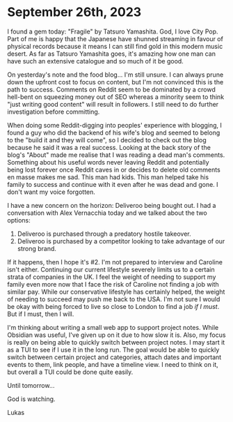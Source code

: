 # September 26th, 2023

I found a gem today: "Fragile" by Tatsuro Yamashita. God, I love City Pop. Part of me is happy that the Japanese have shunned streaming in favour of physical records because it means I can still find gold in this modern music desert. As far as Tatsuro Yamashita goes, it's amazing how one man can have such an extensive catalogue and so much of it be good.

On yesterday's note and the food blog... I'm still unsure. I can always prune down the upfront cost to focus on content, but I'm not convinced this is the path to success. Comments on Reddit seem to be dominated by a crowd hell-bent on squeezing money out of SEO whereas a minority seem to think "just writing good content" will result in followers. I still need to do further investigation before committing. 

When doing some Reddit-digging into peoples' experience with blogging, I found a guy who did the backend of his wife's blog and seemed to belong to the "build it and they will come", so I decided to check out the blog because he said it was a real success. Looking at the back story of the blog's "About" made me realise that I was reading a dead man's comments. Something about his  useful words never leaving Reddit and potentially being lost forever once Reddit caves in or decides to delete old comments en masse makes me sad. This man had kids. This man helped take his family to success and continue with it even after he was dead and gone. I don't want my voice forgotten. 

I have a new concern on the horizon: Deliveroo being bought out. I had a conversation with Alex Vernacchia today and we talked about the two options:

1. Deliveroo is purchased through a predatory hostile takeover.
2. Deliveroo is purchased by a competitor looking to take advantage of our strong brand.

If it happens, then I hope it's #2. I'm not prepared to interview and Caroline isn't either. Continuing our current lifestyle severely limits us to a certain strata of companies in the UK. I feel the weight of needing to support my family even more now that I face the risk of Caroline not finding a job with similar pay. While our conservative lifestyle has certainly helped, the weight of needing to succeed may push me back to the USA. I'm not sure I would be okay with being forced to live so close to London to find a job _if I must_. But if I must, then I will. 

I'm thinking about writing a small web app to support project notes. While Obsidian was useful, I've given up on it due to how slow it is. Also, my focus is really on being able to quickly switch between project notes. I may start it as a TUI to see if I use it in the long run. The goal would be able to quickly switch between certain project and categories, attach dates and important events to them, link people, and have a timeline view. I need to think on it, but overall a TUI could be done quite easily. 

Until tomorrow... 

God is watching.

Lukas
